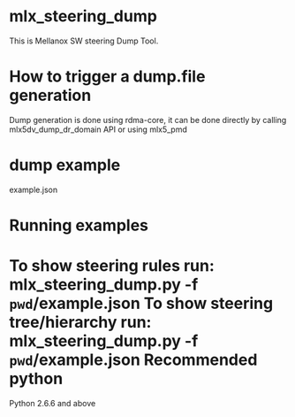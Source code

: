 # mlx_steering_dump
This is Mellanox SW steering Dump Tool.

How to trigger a dump.file generation
=====================================
Dump generation is done using rdma-core,
it can be done directly by calling mlx5dv_dump_dr_domain API
or using mlx5_pmd

dump example
============
example.json

Running examples
================
To show steering rules run:
	mlx_steering_dump.py -f `pwd`/example.json
To show steering tree/hierarchy run:
	mlx_steering_dump.py -f `pwd`/example.json
Recommended python
==================
Python 2.6.6 and above

